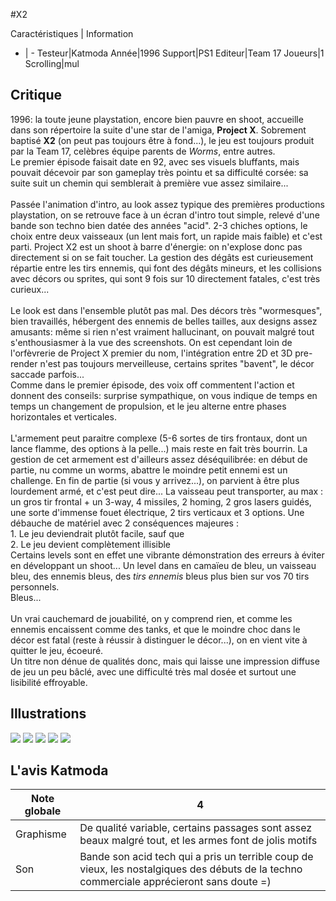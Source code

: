 #X2

Caractéristiques | Information
- | -
Testeur|Katmoda
Année|1996
Support|PS1
Editeur|Team 17
Joueurs|1
Scrolling|mul

## Critique
1996: la toute jeune playstation, encore bien pauvre en shoot, accueille dans son répertoire la suite d'une star de l'amiga, <b>Project X</b>. Sobrement baptisé <b>X2</b> (on peut pas toujours être à fond...), le jeu est toujours produit par la Team 17, celèbres équipe parents de <i>Worms</i>, entre autres.<br/>Le premier épisode faisait date en 92, avec ses visuels bluffants, mais pouvait décevoir par son gameplay très pointu et sa difficulté corsée: sa suite suit un chemin qui semblerait à première vue assez similaire...<br/><br/>Passée l'animation d'intro, au look assez typique des premières productions playstation, on se retrouve face à un écran d'intro tout simple, relevé d'une bande son techno bien datée des années "acid". 2-3 chiches options, le choix entre deux vaisseaux (un lent mais fort, un rapide mais faible) et c'est parti. Project X2 est un shoot à barre d'énergie: on n'explose donc pas directement si on se fait toucher. La gestion des dégâts est curieusement répartie entre les tirs ennemis, qui font des dégâts mineurs, et les collisions avec décors ou sprites, qui sont 9 fois sur 10 directement fatales, c'est très curieux...<br/><br/>Le look est dans l'ensemble plutôt pas mal. Des décors très "wormesques", bien travaillés, hébergent des ennemis de belles tailles, aux designs assez amusants: même si rien n'est vraiment hallucinant, on pouvait malgré tout s'enthousiasmer à la vue des screenshots. On est cependant loin de l'orfèvrerie de Project X premier du nom, l'intégration entre 2D et 3D pre-render n'est pas toujours merveilleuse, certains sprites "bavent", le décor saccade parfois...<br/>Comme dans le premier épisode, des voix off commentent l'action et donnent des conseils: surprise sympathique, on vous indique de temps en temps un changement de propulsion, et le jeu alterne entre phases horizontales et verticales. <br/><br/>L'armement peut paraitre complexe (5-6 sortes de tirs frontaux, dont un lance flamme, des options à la pelle...) mais reste en fait très bourrin. La gestion de cet armement est d'ailleurs assez déséquilibrée: en début de partie, nu comme un worms, abattre le moindre petit ennemi est un challenge. En fin de partie (si vous y arrivez...), on parvient à être plus lourdement armé, et c'est peut dire... La vaisseau peut transporter, au max : un gros tir frontal + un 3-way, 4 missiles, 2 homing, 2 gros lasers guidés, une sorte d'immense fouet électrique, 2 tirs verticaux et 3 options. Une débauche de matériel avec 2 conséquences majeures :<br/>1. Le jeu deviendrait plutôt facile, sauf que<br/>2. Le jeu devient complètement illisible<br/>Certains levels sont en effet une vibrante démonstration des erreurs à éviter en développant un shoot... Un level dans en camaïeu de bleu, un vaisseau bleu, des ennemis bleus, des <i>tirs ennemis</i> bleus plus bien sur vos 70 tirs personnels.<br/>Bleus...<br/><br/>Un vrai cauchemard de jouabilité, on y comprend rien, et comme les ennemis encaissent comme des tanks, et que le moindre choc dans le décor est fatal (reste à réussir à distinguer le décor...), on en vient vite à quitter le jeu, écoeuré.<br/>Un titre non dénue de qualités donc, mais qui laisse une impression diffuse de jeu un peu bâclé, avec une difficulté très mal dosée et surtout une lisibilité effroyable.

## Illustrations
![](http://www.shmup.com/images/thumbs/img_fiche_1_533.jpg)
![](http://www.shmup.com/images/thumbs/img_fiche_2_533.jpg)
![](http://www.shmup.com/images/thumbs/img_fiche_3_533.jpg)
![](http://www.shmup.com/images/thumbs/img_fiche_4_533.jpg)
![](http://www.shmup.com/images/thumbs/img_fiche_5_533.jpg)

## L'avis Katmoda
Note globale|4
-|-
Graphisme|De qualité variable, certains passages sont assez beaux malgré tout, et les armes font de jolis motifs
Son|Bande son acid tech qui a pris un terrible coup de vieux, les nostalgiques des débuts de la techno commerciale apprécieront sans doute =)
